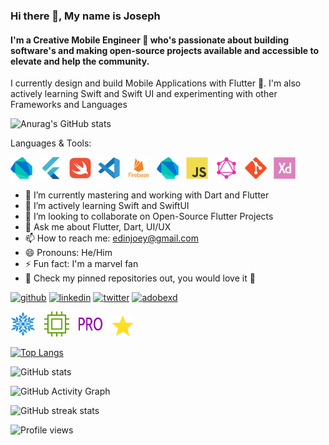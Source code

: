 ### Hi there 👋, My name is Joseph
#### I'm a Creative Mobile Engineer 📱 who's passionate about building software's and making open-source projects available and accessible to elevate and help the community. 
I currently design and build Mobile Applications with Flutter 💙. I'm also actively learning Swift and Swift UI and experimenting with other Frameworks and Languages

![Anurag's GitHub stats](https://github-readme-stats.vercel.app/api?username=joeyyy688)

Languages & Tools: 


<img src="https://github.com/devicons/devicon/blob/master/icons/dart/dart-original.svg" width="35px">&nbsp;&nbsp;
<img src="https://github.com/devicons/devicon/blob/master/icons/flutter/flutter-original.svg" width="35px">&nbsp;&nbsp;
<img src="https://github.com/devicons/devicon/blob/master/icons/swift/swift-original.svg" width="35px">&nbsp;&nbsp;
<img src="https://github.com/devicons/devicon/blob/master/icons/vscode/vscode-original.svg" width="35px">&nbsp;&nbsp;
<img src="https://github.com/devicons/devicon/blob/master/icons/firebase/firebase-plain-wordmark.svg" width="35px">&nbsp;&nbsp;
<img src="https://github.com/devicons/devicon/blob/master/icons/dart/dart-original.svg" width="35px">&nbsp;&nbsp;
<img src="https://github.com/devicons/devicon/blob/master/icons/javascript/javascript-original.svg" width="35px">&nbsp;&nbsp;
<img src="https://github.com/devicons/devicon/blob/master/icons/graphql/graphql-plain.svg" width="35px">&nbsp;&nbsp;
<img src="https://github.com/devicons/devicon/blob/master/icons/git/git-original.svg" width="35px">&nbsp;&nbsp;
<img src="https://github.com/devicons/devicon/blob/master/icons/xd/xd-plain.svg" width="35px">&nbsp;&nbsp;

- 🔭 I’m currently mastering and working with Dart and Flutter 
- 🌱 I’m actively learning Swift and SwiftUI 
- 👯 I’m looking to collaborate on Open-Source Flutter Projects 
- 💬 Ask me about Flutter, Dart, UI/UX 
- 📫 How to reach me: edinjoey@gmail.com 
- 😄 Pronouns: He/Him 
- ⚡ Fun fact: I'm a marvel fan 
- 📌 Check my pinned repositories out, you would love it 🤭


[<img src='https://cdn.jsdelivr.net/npm/simple-icons@3.0.1/icons/github.svg' alt='github' height='40'>](https://github.com/joeyyy688)  [<img src='https://cdn.jsdelivr.net/npm/simple-icons@3.0.1/icons/linkedin.svg' alt='linkedin' height='40'>](https://www.linkedin.com/in/https://www.linkedin.com/in/josephdugbatey//)  [<img src='https://cdn.jsdelivr.net/npm/simple-icons@3.0.1/icons/twitter.svg' alt='twitter' height='40'>](https://twitter.com/edinjoey)  [<img src='https://cdn.jsdelivr.net/npm/simple-icons@3.0.1/icons/adobexd.svg' alt='adobexd' height='40'>](behance.net/josephdugbatey)  

<a href='https://archiveprogram.github.com/'><img src='https://raw.githubusercontent.com/acervenky/animated-github-badges/master/assets/acbadge.gif' width='40' height='40'></a> <a href='https://docs.github.com/en/developers'><img src='https://raw.githubusercontent.com/acervenky/animated-github-badges/master/assets/devbadge.gif' width='40' height='40'></a> <a href='https://github.com/pricing'><img src='https://raw.githubusercontent.com/acervenky/animated-github-badges/master/assets/pro.gif' width='40' height='40'></a> <a href='https://stars.github.com/'><img src='https://raw.githubusercontent.com/acervenky/animated-github-badges/master/assets/starbadge.gif' width='35' height='35'></a> 

[![Top Langs](https://github-readme-stats.vercel.app/api/top-langs/?username=joeyyy688)](https://github.com/anuraghazra/github-readme-stats)

![GitHub stats](https://github-readme-stats.vercel.app/api?username=joeyyy688&show_icons=true&count_private=true)  

![GitHub Activity Graph](https://activity-graph.herokuapp.com/graph?username=joeyyy688)  

![GitHub streak stats](https://github-readme-streak-stats.herokuapp.com/?user=joeyyy688)  

![Profile views](https://gpvc.arturio.dev/joeyyy688)  
